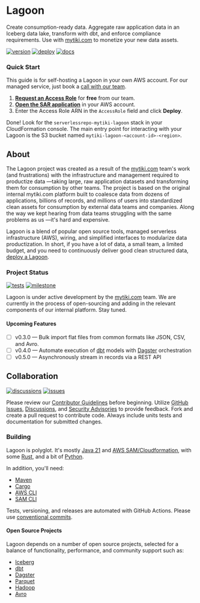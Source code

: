 # Lagoon
Create consumption-ready data. Aggregate raw application data in an Iceberg data lake, transform with dbt, and enforce compliance requirements. Use with [mytiki.com](https://mytiki.com) to monetize your new data assets.

[![version](https://img.shields.io/github/v/release/mytiki/lagoon?style=for-the-badge&logo=github&logoColor=white)](https://github.com/mytiki/lagoon/releases/latest)
[![deploy](https://img.shields.io/badge/AWS-DEPLOY-FD8E31?style=for-the-badge&logo=amazon-aws&logoColor=white)](https://us-east-2.console.aws.amazon.com/lambda/home#/create/app?applicationId=arn:aws:serverlessrepo:us-east-2:992382831795:applications/mytiki-lagoon)
[![docs](https://img.shields.io/badge/GET%20STARTED-DOCS-FFE68F?style=for-the-badge&logo=readme&logoColor=white)](https://docs.mytiki.com/lagoon)

### Quick Start

This guide is for self-hosting a Lagoon in your own AWS account. For our managed service, just book a [call with our team](https://cal.com/team/tiki/beta).

1. **[Request an Access Role](https://cal.com/team/tiki/beta)** for **free** from our team. 
2. **[Open the SAR application](https://us-east-2.console.aws.amazon.com/lambda/home#/create/app?applicationId=arn:aws:serverlessrepo:us-east-2:992382831795:applications/mytiki-lagoon)** in your AWS account. 
3. Enter the Access Role ARN in the `AccessRole` field and click **Deploy**.

Done! Look for the `serverlessrepo-mytiki-lagoon` stack in your CloudFormation console. The main entry point for interacting with your Lagoon is the S3 bucket named `mytiki-lagoon-<account-id>-<region>`.

## About

The Lagoon project was created as a result of the [mytiki.com](https://mytiki.com) team's work (and frustrations) with the infrastructure and management required to productize data —taking large, raw application datasets and transforming them for consumption by other teams. The project is based on the original internal mytiki.com platform built to coalesce data from dozens of applications, billions of records, and millions of users into standardized clean assets for consumption by external data teams and companies. Along the way we kept hearing from data teams struggling with the same problems as us —it's hard and expensive.

Lagoon is a blend of popular open source tools, managed serverless infrastructure (AWS), wiring, and simplified interfaces to modularize data productization. In short, if you have a lot of data, a small team, a limited budget, and you need to continuously deliver good clean structured data, [deploy a Lagoon](https://us-east-2.console.aws.amazon.com/lambda/home#/create/app?applicationId=arn:aws:serverlessrepo:us-east-2:992382831795:applications/mytiki-lagoon).

### Project Status
[![tests](https://img.shields.io/github/actions/workflow/status/mytiki/lagoon/test.yml?style=for-the-badge&logo=github&logoColor=white&label=TESTS)](https://github.com/mytiki/lagoon/actions/workflows/test.yml)
[![milestone](https://img.shields.io/github/milestones/progress/mytiki/lagoon/2?style=for-the-badge&logo=github&logoColor=white)](https://github.com/mytiki/lagoon/milestones)

Lagoon is under active development by the [mytiki.com](https://mytiki.com) team. We are currently in the process of open-sourcing and adding in the relevant components of our internal platform. Stay tuned.

#### Upcoming Features
- [ ] v0.3.0 — Bulk import flat files from common formats like JSON, CSV, and Avro.
- [ ] v0.4.0 — Automate execution of [dbt](https://github.com/dbt-labs/dbt-core) models with [Dagster](https://github.com/dagster-io/dagster) orchestration
- [ ] v0.5.0 — Asynchronously stream in records via a REST API

## Collaboration
[![discussions](https://img.shields.io/github/discussions/mytiki/.github?style=for-the-badge&logo=github&logoColor=white)](https://github.com/orgs/mytiki/discussions)
[![issues](https://img.shields.io/github/issues/mytiki/lagoon?style=for-the-badge&logo=github&logoColor=white)](https://github.com/mytiki/lagoon/issues)

Please review our [Contributor Guidelines](https://github.com/mytiki/.github/blob/main/CONTRIBUTING.md) before beginning. Utilize [GitHub Issues](https://github.com/mytiki/lagoon/issues/new/choose), [Discussions](https://github.com/orgs/mytiki/discussions), and [Security Advisories](https://github.com/mytiki/lagoon/security/advisories/new) to provide feedback. Fork and create a pull request to contribute code. Always include units tests and documentation for submitted changes.

### Building

Lagoon is polyglot. It's mostly [Java 21](https://docs.aws.amazon.com/corretto/latest/corretto-21-ug/downloads-list.html) and [AWS SAM/Cloudformation](https://aws.amazon.com/serverless/sam/), with some [Rust](https://www.rust-lang.org/tools/install), and a bit of [Python](https://www.python.org/downloads/).

In addition, you'll need:
- [Maven](https://maven.apache.org/download.cgi)
- [Cargo](https://doc.rust-lang.org/cargo/getting-started/installation.html)
- [AWS CLI](https://aws.amazon.com/cli/)
- [SAM CLI](https://docs.aws.amazon.com/serverless-application-model/latest/developerguide/serverless-sam-cli-install.html)

Tests, versioning, and releases are automated with GitHub Actions. Please use [conventional commits](https://www.conventionalcommits.org/en/v1.0.0/). 

#### Open Source Projects

Lagoon depends on a number of open source projects, selected for a balance of functionality, performance, and community support such as:

- [Iceberg](https://iceberg.apache.org/)
- [dbt](https://github.com/dbt-labs/dbt-core)
- [Dagster](https://github.com/dagster-io/dagster)
- [Parquet](https://parquet.apache.org/)
- [Hadoop](https://hadoop.apache.org/)
- [Avro](https://avro.apache.org/)

